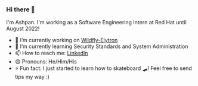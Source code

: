 ### Hi there 👋
I'm Ashpan. I'm working as a Software Engineering Intern at Red Hat until August 2022!
<!--
**Ashpan/Ashpan** is a ✨ _special_ ✨ repository because its `README.md` (this file) appears on your GitHub profile.
Here are some ideas to get you started:
-->

- 🔭 I’m currently working on [Wildfly-Elytron](https://wildfly-security.github.io/wildfly-elytron/)
- 🌱 I’m currently learning Security Standards and System Administration
- 📫 How to reach me: [LinkedIn](https://linkedin.com/in/ashpan)
- 😄 Pronouns: He/Him/His
- ⚡ Fun fact: I just started to learn how to skateboard 🛹! Feel free to send tips my way :)
<!-- 
- 👯 I’m looking to collaborate on ...
- 🤔 I’m looking for help with ...
- 💬 Ask me about ...
-->

